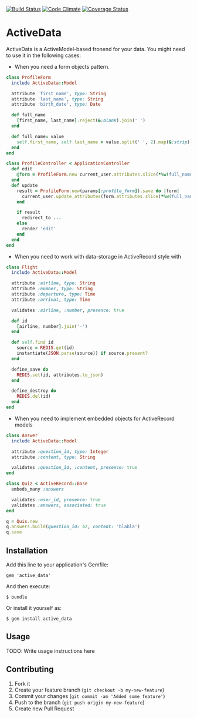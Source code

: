 [![Build Status](https://travis-ci.org/pyromaniac/active_data.png?branch=master)](https://travis-ci.org/pyromaniac/active_data)
[![Code Climate](https://codeclimate.com/github/pyromaniac/active_data.png)](https://codeclimate.com/github/pyromaniac/active_data)
[![Coverage Status](https://coveralls.io/repos/pyromaniac/active_data/badge.png?branch=master)](https://coveralls.io/r/pyromaniac/active_data?branch=master)


# ActiveData

ActiveData is a ActiveModel-based fronend for your data. You might need to use it in the following cases:

* When you need a form objects pattern.

```ruby
class ProfileForm
  include ActiveData::Model

  attribute 'first_name', type: String
  attribute 'last_name', type: String
  attribute 'birth_date', type: Date

  def full_name
    [first_name, last_name].reject(&:blank).join(' ')
  end

  def full_name= value
    self.first_name, self.last_name = value.split(' ', 2).map(&:strip)
  end
end

class ProfileController < ApplicationController
  def edit
    @form = ProfileForm.new current_user.attributes.slice(*%w(full_name birth_date))
  end
  def update
    result = ProfileForm.new(params[:profile_form]).save do |form|
      current_user.update_attributes(form.attributes.slice(*%w(full_name birth_date)))
    end

    if result
      redirect_to ...
    else
      render 'edit'
    end
  end
end
```

* When you need to work with data-storage in ActiveRecord style with

```ruby
class Flight
  include ActiveData::Model

  attribute :airline, type: String
  attribute :number, type: String
  attribute :departure, type: Time
  attribute :arrival, type: Time

  validates :airline, :number, presence: true

  def id
    [airline, number].join('-')
  end

  def self.find id
    source = REDIS.get(id)
    instantiate(JSON.parse(source)) if source.present?
  end

  define_save do
    REDIS.set(id, attributes.to_json)
  end

  define_destroy do
    REDIS.del(id)
  end
end
```

* When you need to implement embedded objects for ActiveRecord models

```ruby
class Answer
  include ActiveData::Model

  attribute :question_id, type: Integer
  attribute :content, type: String

  validates :question_id, :content, presence: true
end

class Quiz < ActiveRecord::Base
  embeds_many :answers

  validates :user_id, presence: true
  validates :answers, associated: true
end

q = Quis.new
q.answers.build(question_id: 42, content: 'blabla')
q.save
```

## Installation

Add this line to your application's Gemfile:

    gem 'active_data'

And then execute:

    $ bundle

Or install it yourself as:

    $ gem install active_data

## Usage

TODO: Write usage instructions here

## Contributing

1. Fork it
2. Create your feature branch (`git checkout -b my-new-feature`)
3. Commit your changes (`git commit -am 'Added some feature'`)
4. Push to the branch (`git push origin my-new-feature`)
5. Create new Pull Request

